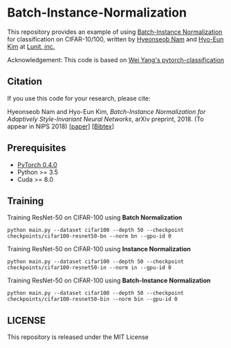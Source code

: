 # Batch-Instance-Normalization

This repository provides an example of using [Batch-Instance Normalization](https://arxiv.org/abs/1805.07925) for classification on CIFAR-10/100, written by [Hyeonseob Nam](https://www.linkedin.com/in/hyeonseob-nam/) and [Hyo-Eun Kim](https://www.linkedin.com/in/hekim0530/) at [Lunit, inc.](https://lunit.io/)

Acknowledgement: This code is based on [Wei Yang's pytorch-classification](https://github.com/bearpaw/pytorch-classification)

## Citation
If you use this code for your research, please cite:

Hyeonseob Nam and Hyo-Eun Kim, *Batch-Instance Normalization for Adaptively Style-Invariant Neural Networks*, arXiv preprint, 2018.
(To appear in NIPS 2018)
[[paper]](https://arxiv.org/abs/1805.07925)
[[Bibtex]](https://scholar.googleusercontent.com/scholar.bib?q=info:ZAm2b5OTbJQJ:scholar.google.com/&output=citation&scisig=AAGBfm0AAAAAW49edt8kZDTqhqemXCr1VfB0rEXSNbcr&scisf=4&ct=citation&cd=-1&hl=en)

## Prerequisites
- [PyTorch 0.4.0](https://pytorch.org/)
- Python >= 3.5
- Cuda >= 8.0

## Training
Training ResNet-50 on CIFAR-100 using **Batch Normalization**
```
python main.py --dataset cifar100 --depth 50 --checkpoint checkpoints/cifar100-resnet50-bn --norm bn --gpu-id 0
```
Training ResNet-50 on CIFAR-100 using **Instance Normalization**
```
python main.py --dataset cifar100 --depth 50 --checkpoint checkpoints/cifar100-resnet50-in --norm in --gpu-id 0
```
Training ResNet-50 on CIFAR-100 using **Batch-Instance Normalization**
```
python main.py --dataset cifar100 --depth 50 --checkpoint checkpoints/cifar100-resnet50-bin --norm bin --gpu-id 0
```

## LICENSE
This repository is released under the MIT License
